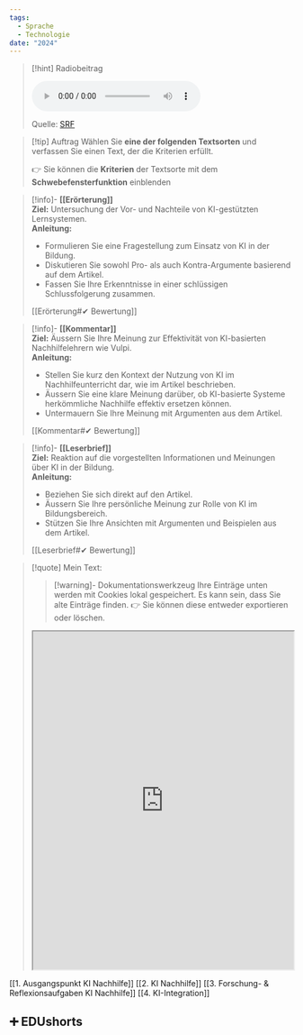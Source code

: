 ```yaml
---
tags:
  - Sprache
  - Technologie
date: "2024"
---
```

>[!hint] Radiobeitrag
>
><audio controls><source src="https://download-media.srf.ch/world/audio/SRF-4-News/2024/04/BEITRAG-Kultur.mp3"></audio>
>
>Quelle: [SRF](https://www.srf.ch/play/radio/redirect/detail/1335d983-950d-4c9f-983e-a297225e5603)

>[!tip] Auftrag
>Wählen Sie **eine der folgenden Textsorten** und verfassen Sie einen Text, der die Kriterien erfüllt.
>
>👉 Sie können die **Kriterien** der Textsorte mit dem **Schwebefensterfunktion** einblenden

> [!info]- **[[Erörterung]]**  
> **Ziel:** Untersuchung der Vor- und Nachteile von KI-gestützten Lernsystemen.  
> **Anleitung:**
> 
> - Formulieren Sie eine Fragestellung zum Einsatz von KI in der Bildung.
> - Diskutieren Sie sowohl Pro- als auch Kontra-Argumente basierend auf dem Artikel.
> - Fassen Sie Ihre Erkenntnisse in einer schlüssigen Schlussfolgerung zusammen.
> 
> [[Erörterung#✔ Bewertung]]

> [!info]- **[[Kommentar]]**  
> **Ziel:** Äussern Sie Ihre Meinung zur Effektivität von KI-basierten Nachhilfelehrern wie Vulpi.  
> **Anleitung:**
> 
> - Stellen Sie kurz den Kontext der Nutzung von KI im Nachhilfeunterricht dar, wie im Artikel beschrieben.
> - Äussern Sie eine klare Meinung darüber, ob KI-basierte Systeme herkömmliche Nachhilfe effektiv ersetzen können.
> - Untermauern Sie Ihre Meinung mit Argumenten aus dem Artikel.
> 
> [[Kommentar#✔ Bewertung]]

> [!info]- **[[Leserbrief]]**  
> **Ziel:** Reaktion auf die vorgestellten Informationen und Meinungen über KI in der Bildung.  
> **Anleitung:**
> 
> - Beziehen Sie sich direkt auf den Artikel.
> - Äussern Sie Ihre persönliche Meinung zur Rolle von KI im Bildungsbereich.
> - Stützen Sie Ihre Ansichten mit Argumenten und Beispielen aus dem Artikel.
> 
> [[Leserbrief#✔ Bewertung]]
 
   >[!quote] Mein Text:
>>[!warning]- Dokumentationswerkzeug 
>Ihre Einträge unten werden mit Cookies lokal gespeichert. Es kann sein, dass Sie alte Einträge finden. 
>👉 Sie können diese entweder exportieren oder löschen.
>
><iframe width="100%" height="600" src="https://app.Lumi.education/run/KWcs8f" allowfullscreen allow="geolocation *; autoplay; encrypted-media"></iframe>


[[1. Ausgangspunkt KI Nachhilfe]]
[[2. KI Nachhilfe]]
[[3. Forschung- & Reflexionsaufgaben KI Nachhilfe]]
[[4. KI-Integration]]

## ➕ EDUshorts
